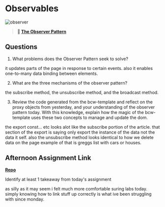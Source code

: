 # Observables

![observer](https://bcw.blob.core.windows.net/public/img/journals/8014045611652045)

> **📖 [The Observer Pattern](https://codeworksacademy.com/fs-student-guide/resources/wk3/04-Observer-Pattern)**

## Questions

1. What problems does the Observer Pattern seek to solve?

it updates parts of the page in response to certain events. also it enables one-to-many data binding between elements. 

2. What are the three mechanisms of the observer pattern?

the subscribe method, the unsubscribe method, and the broadcast method. 

3. Review the code generated from the bcw-template and reflect on the proxy objects from yesterday, and your understanding of the observer pattern today. With this knowledge, explain how the magic of the bcw-template uses these two concepts to manage and update the dom.

the export const... etc looks alot like the subscribe portion of the article. that section of the export is saying only export the instance of the data not the data it self. also the unsubscribe method looks identical to how we delete data on the page example of that is greggs list with cars or houses.


## Afternoon Assignment Link

**[Repo](https://github.com/ScottBickish/sporting-goods-mvc.git)**

Identify at least 1 takeaway from today's assignment

as silly as it may seem i felt much more comfortable suring labs today. simply knowing how to link stuff up correctly is what ive been struggling with since monday. 
